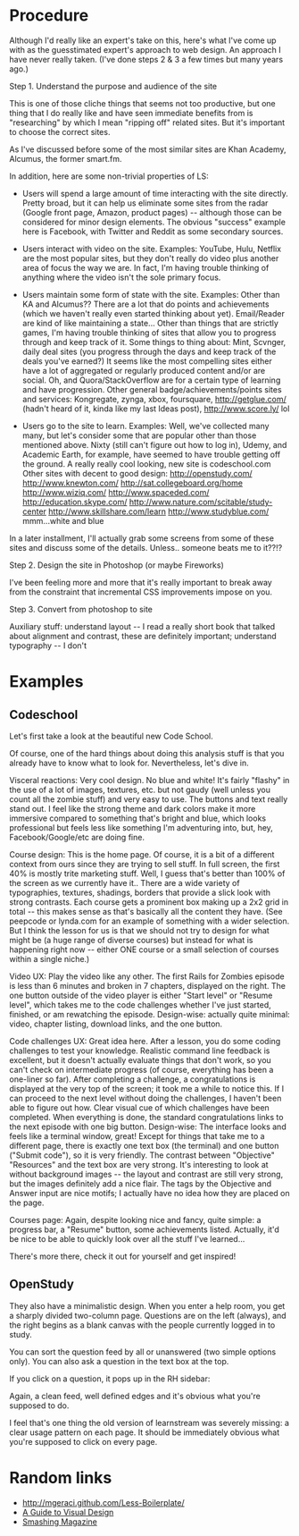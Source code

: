 # Procedure

Although I'd really like an expert's take on this, here's what I've come up with as the guesstimated expert's approach to web design. An approach I have never really taken. (I've done steps 2 & 3 a few times but many years ago.)

Step 1. Understand the purpose and audience of the site

This is one of those cliche things that seems not too productive, but one thing that I do really like and have seen immediate benefits from is "researching" by which I mean "ripping off" related sites. But it's important to choose the correct sites. 

As I've discussed before some of the most similar sites are Khan Academy, Alcumus, the former smart.fm.

In addition, here are some non-trivial properties of LS:

- Users will spend a large amount of time interacting with the site directly.
Pretty broad, but it can help us eliminate some sites from the radar (Google front page, Amazon, product pages) -- although those can be considered for minor design elements. The obvious "success" example here is Facebook, with Twitter and Reddit as some secondary sources.

- Users interact with video on the site.
Examples: YouTube, Hulu, Netflix are the most popular sites, but they don't really do video plus another area of focus the way we are. In fact, I'm having trouble thinking of anything where the video isn't the sole primary focus.

- Users maintain some form of state with the site.
Examples: Other than KA and Alcumus?? There are a lot that do points and achievements (which we haven't really even started thinking about yet). Email/Reader are kind of like maintaining a state... Other than things that are strictly games, I'm having trouble thinking of sites that allow you to progress through and keep track of it. Some things to thing about: Mint, Scvnger, daily deal sites (you progress through the days and keep track of the deals you've earned?) It seems like the most compelling sites either have a lot of aggregated or regularly produced content and/or are social. Oh, and Quora/StackOverflow are for a certain type of learning and have progression. Other general badge/achievements/points sites and services: Kongregate, zynga, xbox, foursquare, http://getglue.com/ (hadn't heard of it, kinda like my last Ideas post), http://www.score.ly/ lol

- Users go to the site to learn.
Examples: Well, we've collected many many, but let's consider some that are popular other than those mentioned above. 
Nixty (still can't figure out how to log in), Udemy, and Academic Earth, for example, have seemed to have trouble getting off the ground.
A really really cool looking, new site is codeschool.com
Other sites with decent to good design: http://openstudy.com/ http://www.knewton.com/ http://sat.collegeboard.org/home http://www.wiziq.com/ http://www.spaceded.com/ http://education.skype.com/ http://www.nature.com/scitable/study-center http://www.skillshare.com/learn http://www.studyblue.com/
mmm...white and blue

In a later installment, I'll actually grab some screens from some of these sites and discuss some of the details. Unless.. someone beats me to it??!? 

Step 2. Design the site in Photoshop (or maybe Fireworks)

I've been feeling more and more that it's really important to break away from the constraint that incremental CSS improvements impose on you. 

Step 3. Convert from photoshop to site

Auxiliary stuff: understand layout -- I read a really short book that talked about alignment and contrast, these are definitely important; understand typography -- I don't

# Examples

## Codeschool

Let's first take a look at the beautiful new Code School. 

Of course, one of the hard things about doing this analysis stuff is that you already have to know what to look for. Nevertheless, let's dive in.

Visceral reactions: Very cool design. No blue and white! It's fairly "flashy" in the use of a lot of images, textures, etc. but not gaudy (well unless you count all the zombie stuff) and very easy to use. The buttons and text really stand out. I feel like the strong theme and dark colors make it more immersive compared to something that's bright and blue, which looks professional but feels less like something I'm adventuring into, but, hey, Facebook/Google/etc are doing fine.

Course design: This is the home page. Of course, it is a bit of a different context from ours since they are trying to sell stuff. In full screen, the first 40% is mostly trite marketing stuff. Well, I guess that's better than 100% of the screen as we currently have it.. There are a wide variety of typographies, textures, shadings, borders that provide a slick look with strong contrasts. Each course gets a prominent box making up a 2x2 grid in total -- this makes sense as that's basically all the content they have. (See peepcode or lynda.com for an example of something with a wider selection. But I think the lesson for us is that we should not try to design for what might be (a huge range of diverse courses) but instead for what is happening right now -- either ONE course or a small selection of courses within a single niche.)

Video UX: Play the video like any other. The first Rails for Zombies episode is less than 6 minutes and broken in 7 chapters, displayed on the right. The one button outside of the video player is either "Start level" or "Resume level", which takes me to the code challenges whether I've just started, finished, or am rewatching the episode.
Design-wise: actually quite minimal: video, chapter listing, download links, and the one button.

Code challenges UX: Great idea here. After a lesson, you do some coding challenges to test your knowledge. Realistic command line feedback is excellent, but it doesn't actually evaluate things that don't work, so you can't check on intermediate progress (of course, everything has been a one-liner so far). After completing a challenge, a congratulations is displayed at the very top of the screen; it took me a while to notice this. If I can proceed to the next level without doing the challenges, I haven't been able to figure out how. Clear visual cue of which challenges have been completed. When everything is done, the standard congratulations links to the next episode with one big button.
Design-wise: The interface looks and feels like a terminal window, great! Except for things that take me to a different page, there is exactly one text box (the terminal) and one button ("Submit code"), so it is very friendly. The contrast between "Objective" "Resources" and the text box are very strong. It's interesting to look at without background images -- the layout and contrast are still very strong, but the images definitely add a nice flair. The tags by the Objective and Answer input are nice motifs; I actually have no idea how they are placed on the page.

Courses page: Again, despite looking nice and fancy, quite simple: a progress bar, a "Resume" button, some achievements listed. Actually, it'd be nice to be able to quickly look over all the stuff I've learned... 

There's more there, check it out for yourself and get inspired!

## OpenStudy

They also have a minimalistic design. When you enter a help room, you get a sharply divided two-column page. Questions are on the left (always), and the right begins as a blank canvas with the people currently logged in to study.

You can sort the question feed by all or unanswered (two simple options only). You can also ask a question in the text box at the top.

If you click on a question, it pops up in the RH sidebar:


Again, a clean feed, well defined edges and it's obvious what you're supposed to do.

I feel that's one thing the old version of learnstream was severely missing: a clear usage pattern on each page. It should be immediately obvious what you're supposed to click on every page.

# Random links


* http://mgeraci.github.com/Less-Boilerplate/
* [A Guide to Visual Design](http://www.visualmess.com/)
* [Smashing Magazine](http://www.smashingmagazine.com/)

